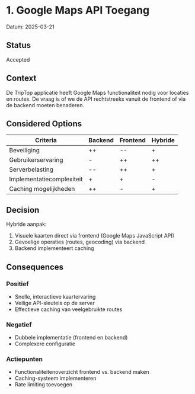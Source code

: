 # 1. Google Maps API Toegang

Datum: 2025-03-21

## Status

Accepted

## Context

De TripTop applicatie heeft Google Maps functionaliteit nodig voor locaties en routes. De vraag is of we de API rechtstreeks vanuit de frontend of via de backend moeten benaderen.

## Considered Options

| Criteria | Backend | Frontend | Hybride |
|----------|---------|----------|---------|
| Beveiliging | ++ | -- | + |
| Gebruikerservaring | - | ++ | ++ |
| Serverbelasting | -- | ++ | + |
| Implementatiecomplexiteit | + | + | - |
| Caching mogelijkheden | ++ | - | + |

## Decision

Hybride aanpak:
1. Visuele kaarten direct via frontend (Google Maps JavaScript API)
2. Gevoelige operaties (routes, geocoding) via backend
3. Backend implementeert caching

## Consequences

### Positief
- Snelle, interactieve kaartervaring
- Veilige API-sleutels op de server
- Effectieve caching van veelgebruikte routes

### Negatief
- Dubbele implementatie (frontend en backend)
- Complexere configuratie

### Actiepunten
- Functionaliteitenoverzicht frontend vs. backend maken
- Caching-systeem implementeren
- Rate limiting toevoegen 